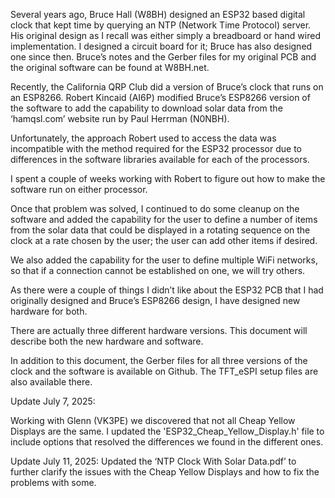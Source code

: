 Several years ago, Bruce Hall (W8BH) designed an ESP32 based digital clock that kept time by querying an NTP (Network Time Protocol) server. His original design as I recall was either simply a breadboard or hand wired implementation. I designed a circuit board for it; Bruce has also designed one since then. Bruce’s notes and the Gerber files for my original PCB and the original software can be found at W8BH.net.

Recently, the California QRP Club did a version of Bruce’s clock that runs on an ESP8266. Robert Kincaid (AI6P) modified Bruce’s ESP8266 version of the software to add the capability to download solar data from the ‘hamqsl.com’ website run by Paul Herrman (N0NBH).

Unfortunately, the approach Robert used to access the data was incompatible with the method required for the ESP32 processor due to differences in the software libraries available for each of the processors.

I spent a couple of weeks working with Robert to figure out how to make the software run on either processor.

Once that problem was solved, I continued to do some cleanup on the software and added the capability for the user to define a number of items from the solar data that could be displayed in a rotating sequence on the clock at a rate chosen by the user; the user can add other items if desired.

We also added the capability for the user to define multiple WiFi networks, so that if a connection cannot be established on one, we will try others.

As there were a couple of things I didn’t like about the ESP32 PCB that I had originally designed and Bruce’s ESP8266 design, I have designed new hardware for both.

There are actually three different hardware versions. This document will describe both the new hardware and software.

In addition to this document, the Gerber files for all three versions of the clock and the software is available on Github. The TFT_eSPI setup files are also available there.


Update July 7, 2025:

Working with Glenn (VK3PE) we discovered that not all Cheap Yellow Displays are the same. I updated the 'ESP32_Cheap_Yellow_Display.h' file to include options that resolved the differences we found in the different ones.

Update July 11, 2025:
Updated the ‘NTP Clock With Solar Data.pdf’ to further clarify the issues with the Cheap Yellow Displays and how to fix the problems with some.
